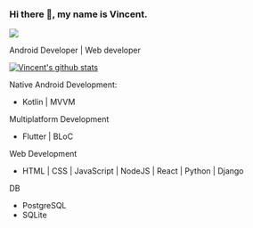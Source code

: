 ### Hi there 👋, my name is Vincent.
![](https://images.unsplash.com/photo-1512149673953-1e251807ec7c?ixlib=rb-1.2.1&ixid=eyJhcHBfaWQiOjEyMDd9&auto=format&fit=crop&w=500&q=60)

Android Developer | Web developer 

[![Vincent's github stats](https://github-readme-stats.vercel.app/api?username=kentlogic)](https://github.com/kentlogic/github-readme-stats)

Native Android Development:
   - Kotlin | MVVM

Multiplatform Development
   - Flutter | BLoC

Web Development
   - HTML | CSS | JavaScript | NodeJS | React | Python | Django

 DB
   - PostgreSQL
   - SQLite



